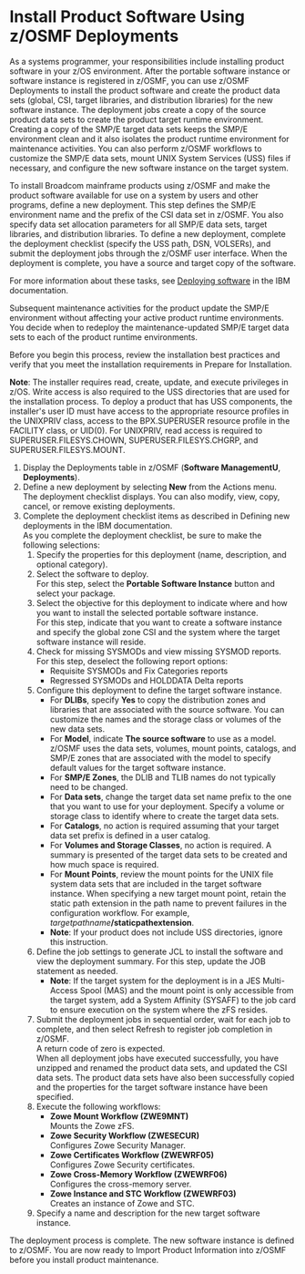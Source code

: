 # Install Product Software Using z/OSMF Deployments

As a systems programmer, your responsibilities include installing product software in your z/OS environment. After the portable software instance or software instance is registered in z/OSMF, you can use z/OSMF Deployments to install the product software and create the product data sets (global, CSI, target libraries, and distribution libraries) for the new software instance. The deployment jobs create a copy of the source product data sets to create the product target runtime environment. Creating a copy of the SMP/E target data sets keeps the SMP/E environment clean and it also isolates the product runtime environment for maintenance activities. You can also perform z/OSMF workflows to customize the SMP/E data sets, mount UNIX System Services (USS) files if necessary, and configure the new software instance on the target system.

To install Broadcom mainframe products using z/OSMF and make the product software available for use on a system by users and other programs, define a new deployment. This step defines the SMP/E environment name and the prefix of the CSI data set in z/OSMF. You also specify data set allocation parameters for all SMP/E data sets, target libraries, and distribution libraries. To define a new deployment, complete the deployment checklist (specify the USS path, DSN, VOLSERs), and submit the deployment jobs through the z/OSMF user interface. When the deployment is complete, you have a source and target copy of the software.

For more information about these tasks, see [Deploying software](https://www.ibm.com/docs/en/zos/2.4.0?topic=task-deploying-software) in the IBM documentation.

Subsequent maintenance activities for the product update the SMP/E environment without affecting your active product runtime environments. You decide when to redeploy the maintenance-updated SMP/E target data sets to each of the product runtime environments.

Before you begin this process, review the installation best practices and verify that you meet the installation requirements in Prepare for Installation.

**Note**: The installer requires read, create, update, and execute privileges in z/OS. Write access is also required to the USS directories that are used for the installation process. To deploy a product that has USS components, the installer's user ID must have access to the appropriate resource profiles in the UNIXPRIV class, access to the BPX.SUPERUSER resource profile in the FACILITY class, or UID(0). For UNIXPRIV, read access is required to SUPERUSER.FILESYS.CHOWN, SUPERUSER.FILESYS.CHGRP, and SUPERUSER.FILESYS.MOUNT.

1. Display the Deployments table in z/OSMF (**Software ManagementU**, **Deployments**).
2. Define a new deployment by selecting **New** from the Actions menu.  
The deployment checklist displays. You can also modify, view, copy, cancel, or remove existing deployments.
3. Complete the deployment checklist items as described in Defining new deployments in the IBM documentation.  
As you complete the deployment checklist, be sure to make the following selections:
    1. Specify the properties for this deployment (name, description, and optional category).
    2. Select the software to deploy.  
    For this step, select the **Portable Software Instance** button and select your package.
    3. Select the objective for this deployment to indicate where and how you want to install the selected portable software instance.  
    For this step, indicate that you want to create a software instance and specify the global zone CSI and the system where the target software instance will reside.
    4. Check for missing SYSMODs and view missing SYSMOD reports.  
    For this step, deselect the following report options:
        - Requisite SYSMODs and Fix Categories reports
        - Regressed SYSMODs and HOLDDATA Delta reports
    5. Configure this deployment to define the target software instance.
        - For **DLIBs**, specify **Yes** to copy the distribution zones and libraries that are associated with the source software. You can customize the names and the storage class or volumes of the new data sets.
        - For **Model**, indicate **The source software** to use as a model. z/OSMF uses the data sets, volumes, mount points, catalogs, and SMP/E zones that are associated with the model to specify default values for the target software instance.
        - For **SMP/E Zones**, the DLIB and TLIB names do not typically need to be changed.
        - For **Data sets**, change the target data set name prefix to the one that you want to use for your deployment. Specify a volume or storage class to identify where to create the target data sets.
        - For **Catalogs**, no action is required assuming that your target data set prefix is defined in a user catalog.
        - For **Volumes and Storage Classes**, no action is required. A summary is presented of the target data sets to be created and how much space is required.
        - For **Mount Points**, review the mount points for the UNIX file system data sets that are included in the target software instance. When specifying a new target mount point, retain the static path extension in the path name to prevent failures in the configuration workflow. For example, _targetpathname_**/staticpathextension**.
        - **Note**: If your product does not include USS directories, ignore this instruction.
    6. Define the job settings to generate JCL to install the software and view the deployment summary. For this step, update the JOB statement as needed.
        - **Note**: If the target system for the deployment is in a JES Multi-Access Spool (MAS) and the mount point is only accessible from the target system, add a System Affinity (SYSAFF) to the job card to ensure execution on the system where the zFS resides.
    7. Submit the deployment jobs in sequential order, wait for each job to complete, and then select Refresh to register job completion in z/OSMF.  
    A return code of zero is expected.  
    When all deployment jobs have executed successfully, you have unzipped and renamed the product data sets, and updated the CSI data sets. The product data sets have also been successfully copied and the properties for the target software instance have been specified.
    8. Execute the following workflows:
        - **Zowe Mount Workflow (ZWE9MNT)**  
        Mounts the Zowe zFS.
        - **Zowe Security Workflow (ZWESECUR)**  
        Configures Zowe Security Manager.
        - **Zowe Certificates Workflow (ZWEWRF05)**  
        Configures Zowe Security certificates.
        - **Zowe Cross-Memory Workflow (ZWEWRF06)**  
        Configures the cross-memory server.
        - **Zowe Instance and STC Workflow (ZWEWRF03)**  
        Creates an instance of Zowe and STC.
    9. Specify a name and description for the new target software instance.

The deployment process is complete. The new software instance is defined to z/OSMF. You are now ready to Import Product Information into z/OSMF before you install product maintenance.
